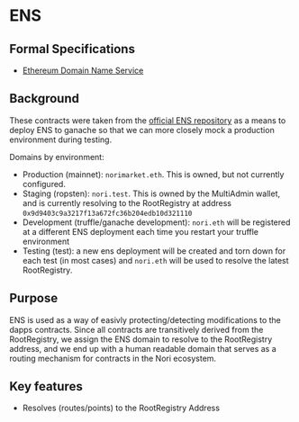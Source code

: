 # ENS

## Formal Specifications

- [Ethereum Domain Name Service](https://github.com/ethereum/EIPs/blob/master/EIPS/eip-137.md)

## Background

These contracts were taken from the [official ENS repository](https://github.com/ensdomains/ens/tree/master/contracts) as a means to deploy ENS to ganache so that we can more closely mock a production environment during testing.

Domains by environment:

- Production (mainnet): `norimarket.eth`. This is owned, but not currently configured.
- Staging (ropsten): `nori.test`. This is owned by the MultiAdmin wallet, and is currently resolving to the RootRegistry at address `0x9d9403c9a3217f13a672fc36b204edb10d321110`
- Development (truffle/ganache development): `nori.eth` will be registered at a different ENS deployment each time you restart your truffle environment
- Testing (test): a new ens deployment will be created and torn down for each test (in most cases) and `nori.eth` will be used to resolve the latest RootRegistry.

## Purpose

ENS is used as a way of easivly protecting/detecting modifications to the dapps contracts. Since all contracts are transitively derived from the RootRegistry, we assign the ENS domain to resolve to the RootRegistry address, and we end up with a human readable domain that serves as a routing mechanism for contracts in the Nori ecosystem.

## Key features

- Resolves (routes/points) to the RootRegistry Address
